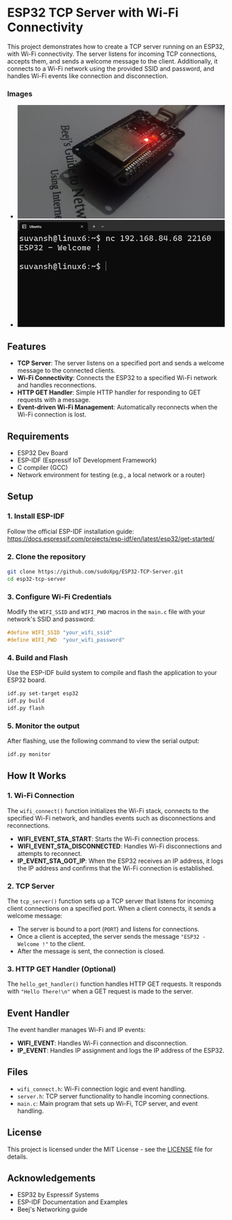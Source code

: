 # ESP32 TCP Server with Wi-Fi Connectivity

This project demonstrates how to create a TCP server running on an ESP32, with Wi-Fi connectivity. The server listens for incoming TCP connections, accepts them, and sends a welcome message to the client. Additionally, it connects to a Wi-Fi network using the provided SSID and password, and handles Wi-Fi events like connection and disconnection.

### Images

- ![ESP32 Image](media/esp.jpg)
- ![Telnet Image](media/telnet.png)


## Features

- **TCP Server**: The server listens on a specified port and sends a welcome message to the connected clients.
- **Wi-Fi Connectivity**: Connects the ESP32 to a specified Wi-Fi network and handles reconnections.
- **HTTP GET Handler**: Simple HTTP handler for responding to GET requests with a message.
- **Event-driven Wi-Fi Management**: Automatically reconnects when the Wi-Fi connection is lost.

## Requirements

- ESP32 Dev Board
- ESP-IDF (Espressif IoT Development Framework)
- C compiler (GCC)
- Network environment for testing (e.g., a local network or a router)

## Setup

### 1. Install ESP-IDF

Follow the official ESP-IDF installation guide:  
https://docs.espressif.com/projects/esp-idf/en/latest/esp32/get-started/

### 2. Clone the repository

```bash
git clone https://github.com/sudoXpg/ESP32-TCP-Server.git
cd esp32-tcp-server
```

### 3. Configure Wi-Fi Credentials

Modify the `WIFI_SSID` and `WIFI_PWD` macros in the `main.c` file with your network's SSID and password:

```c
#define WIFI_SSID "your_wifi_ssid"
#define WIFI_PWD  "your_wifi_password"
```

### 4. Build and Flash

Use the ESP-IDF build system to compile and flash the application to your ESP32 board.

```bash
idf.py set-target esp32
idf.py build
idf.py flash
```

### 5. Monitor the output

After flashing, use the following command to view the serial output:

```bash
idf.py monitor
```

## How It Works

### 1. Wi-Fi Connection

The `wifi_connect()` function initializes the Wi-Fi stack, connects to the specified Wi-Fi network, and handles events such as disconnections and reconnections.

- **WIFI_EVENT_STA_START**: Starts the Wi-Fi connection process.
- **WIFI_EVENT_STA_DISCONNECTED**: Handles Wi-Fi disconnections and attempts to reconnect.
- **IP_EVENT_STA_GOT_IP**: When the ESP32 receives an IP address, it logs the IP address and confirms that the Wi-Fi connection is established.

### 2. TCP Server

The `tcp_server()` function sets up a TCP server that listens for incoming client connections on a specified port. When a client connects, it sends a welcome message:

- The server is bound to a port (`PORT`) and listens for connections.
- Once a client is accepted, the server sends the message `"ESP32 - Welcome !"` to the client.
- After the message is sent, the connection is closed.

### 3. HTTP GET Handler (Optional)

The `hello_get_handler()` function handles HTTP GET requests. It responds with `"Hello There!\n"` when a GET request is made to the server.

## Event Handler

The event handler manages Wi-Fi and IP events:

- **WIFI_EVENT**: Handles Wi-Fi connection and disconnection.
- **IP_EVENT**: Handles IP assignment and logs the IP address of the ESP32.

## Files

- `wifi_connect.h`: Wi-Fi connection logic and event handling.
- `server.h`: TCP server functionality to handle incoming connections.
- `main.c`: Main program that sets up Wi-Fi, TCP server, and event handling.

## License

This project is licensed under the MIT License - see the [LICENSE](LICENSE) file for details.

## Acknowledgements
- ESP32 by Espressif Systems
- ESP-IDF Documentation and Examples
- Beej's Networking guide
